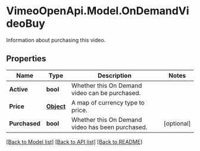 # VimeoOpenApi.Model.OnDemandVideoBuy
Information about purchasing this video.
## Properties

Name | Type | Description | Notes
------------ | ------------- | ------------- | -------------
**Active** | **bool** | Whether this On Demand video can be purchased. | 
**Price** | [**Object**](.md) | A map of currency type to price. | 
**Purchased** | **bool** | Whether this On Demand video has been purchased. | [optional] 

[[Back to Model list]](../README.md#documentation-for-models) [[Back to API list]](../README.md#documentation-for-api-endpoints) [[Back to README]](../README.md)

